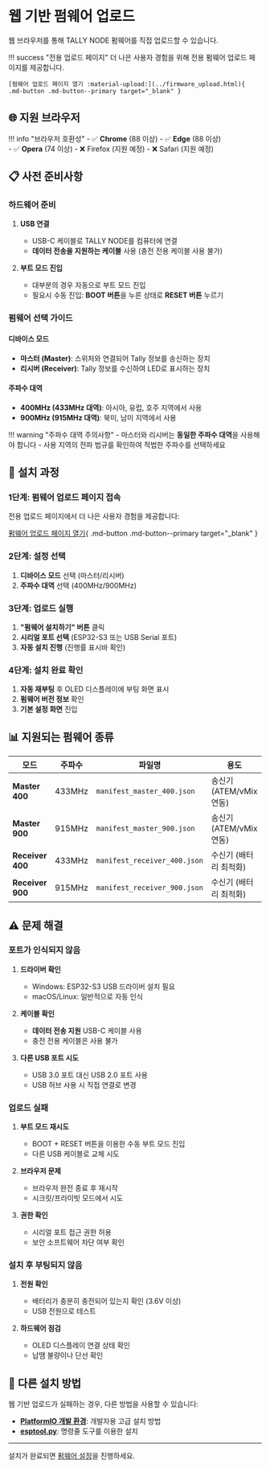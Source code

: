 # 웹 기반 펌웨어 업로드

웹 브라우저를 통해 TALLY NODE 펌웨어를 직접 업로드할 수 있습니다.

!!! success "전용 업로드 페이지"
    더 나은 사용자 경험을 위해 전용 펌웨어 업로드 페이지를 제공합니다.
    
    [펌웨어 업로드 페이지 열기 :material-upload:](../firmware_upload.html){ .md-button .md-button--primary target="_blank" }

## 🌐 지원 브라우저

!!! info "브라우저 호환성"
    - ✅ **Chrome** (88 이상)
    - ✅ **Edge** (88 이상)  
    - ✅ **Opera** (74 이상)
    - ❌ Firefox (지원 예정)
    - ❌ Safari (지원 예정)

## 📋 사전 준비사항

### 하드웨어 준비
1. **USB 연결**
   - USB-C 케이블로 TALLY NODE를 컴퓨터에 연결
   - **데이터 전송을 지원하는 케이블** 사용 (충전 전용 케이블 사용 불가)

2. **부트 모드 진입**
   - 대부분의 경우 자동으로 부트 모드 진입
   - 필요시 수동 진입: **BOOT 버튼**을 누른 상태로 **RESET 버튼** 누르기

### 펌웨어 선택 가이드

#### 디바이스 모드
- **마스터 (Master)**: 스위처와 연결되어 Tally 정보를 송신하는 장치
- **리시버 (Receiver)**: Tally 정보를 수신하여 LED로 표시하는 장치

#### 주파수 대역
- **400MHz (433MHz 대역)**: 아시아, 유럽, 호주 지역에서 사용
- **900MHz (915MHz 대역)**: 북미, 남미 지역에서 사용

!!! warning "주파수 대역 주의사항"
    - 마스터와 리시버는 **동일한 주파수 대역**을 사용해야 합니다
    - 사용 지역의 전파 법규를 확인하여 적법한 주파수를 선택하세요

## 🔧 설치 과정

### 1단계: 펌웨어 업로드 페이지 접속
전용 업로드 페이지에서 더 나은 사용자 경험을 제공합니다:

[펌웨어 업로드 페이지 열기](../firmware_upload.html){ .md-button .md-button--primary target="_blank" }

### 2단계: 설정 선택
1. **디바이스 모드** 선택 (마스터/리시버)
2. **주파수 대역** 선택 (400MHz/900MHz)

### 3단계: 업로드 실행
1. **"펌웨어 설치하기" 버튼** 클릭
2. **시리얼 포트 선택** (ESP32-S3 또는 USB Serial 포트)
3. **자동 설치 진행** (진행률 표시바 확인)

### 4단계: 설치 완료 확인
1. **자동 재부팅** 후 OLED 디스플레이에 부팅 화면 표시
2. **펌웨어 버전 정보** 확인
3. **기본 설정 화면** 진입

## 📊 지원되는 펌웨어 종류

| 모드 | 주파수 | 파일명 | 용도 |
|------|--------|--------|------|
| **Master 400** | 433MHz | `manifest_master_400.json` | 송신기 (ATEM/vMix 연동) |
| **Master 900** | 915MHz | `manifest_master_900.json` | 송신기 (ATEM/vMix 연동) |
| **Receiver 400** | 433MHz | `manifest_receiver_400.json` | 수신기 (배터리 최적화) |
| **Receiver 900** | 915MHz | `manifest_receiver_900.json` | 수신기 (배터리 최적화) |

## ⚠️ 문제 해결

### 포트가 인식되지 않음
1. **드라이버 확인**
   - Windows: ESP32-S3 USB 드라이버 설치 필요
   - macOS/Linux: 일반적으로 자동 인식

2. **케이블 확인**
   - **데이터 전송 지원** USB-C 케이블 사용
   - 충전 전용 케이블은 사용 불가

3. **다른 USB 포트 시도**
   - USB 3.0 포트 대신 USB 2.0 포트 사용
   - USB 허브 사용 시 직접 연결로 변경

### 업로드 실패
1. **부트 모드 재시도**
   - BOOT + RESET 버튼을 이용한 수동 부트 모드 진입
   - 다른 USB 케이블로 교체 시도

2. **브라우저 문제**
   - 브라우저 완전 종료 후 재시작
   - 시크릿/프라이빗 모드에서 시도

3. **권한 확인**
   - 시리얼 포트 접근 권한 허용
   - 보안 소프트웨어 차단 여부 확인

### 설치 후 부팅되지 않음
1. **전원 확인**
   - 배터리가 충분히 충전되어 있는지 확인 (3.6V 이상)
   - USB 전원으로 테스트

2. **하드웨어 점검**
   - OLED 디스플레이 연결 상태 확인
   - 납땜 불량이나 단선 확인

## 🔄 다른 설치 방법

웹 기반 업로드가 실패하는 경우, 다른 방법을 사용할 수 있습니다:

- **[PlatformIO 개발 환경](installation.md)**: 개발자용 고급 설치 방법
- **[esptool.py](installation.md#esptool-사용)**: 명령줄 도구를 이용한 설치

---

설치가 완료되면 [펌웨어 설정](configuration.md)을 진행하세요.